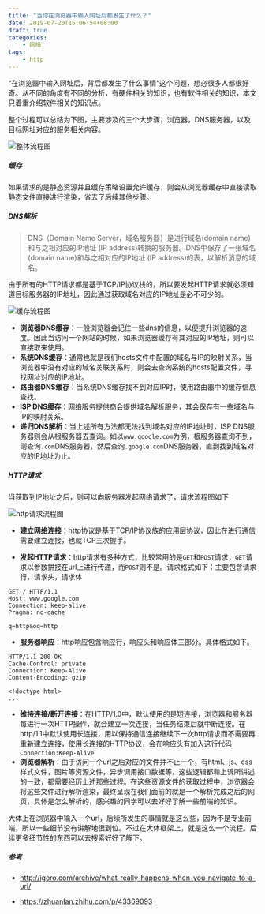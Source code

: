 ```yaml
---
title: "当你在浏览器中输入网址后都发生了什么？"
date: 2019-07-20T15:06:54+08:00
draft: true
categories:
    - 网络
tags:
    - http
---
```


“在浏览器中输入网址后，背后都发生了什么事情“这个问题，想必很多人都很好奇。从不同的角度有不同的分析，有硬件相关的知识，也有软件相关的知识，本文只着重介绍软件相关的知识点。

<!--more-->

整个过程可以总结为下图，主要涉及的三个大步骤，浏览器，DNS服务器，以及目标网址对应的服务相关内容。

![整体流程图](https://jankeyfu-blog.oss-cn-beijing.aliyuncs.com/http_browser.svg)

##### 缓存

如果请求的是静态资源并且缓存策略设置允许缓存，则会从浏览器缓存中直接读取静态文件直接进行渲染，省去了后续其他步骤。

##### DNS解析

> DNS（Domain Name Server，域名服务器）是进行域名(domain name)和与之相对应的IP地址 (IP address)转换的服务器。DNS中保存了一张域名(domain name)和与之相对应的IP地址 (IP address)的表，以解析消息的域名。

由于所有的HTTP请求都是基于TCP/IP协议栈的，所以要发起HTTP请求就必须知道目标服务器的IP地址，因此通过获取域名对应的IP地址是必不可少的。

![缓存流程图](https://jankeyfu-blog.oss-cn-beijing.aliyuncs.com/http_cache.svg)

- **浏览器DNS缓存**：一般浏览器会记住一些dns的信息，以便提升浏览器的速度。因此当访问一个网站的时候，如果浏览器缓存有其对应的IP地址，则可以直接取来使用。
- **系统DNS缓存**：通常也就是我们hosts文件中配置的域名与IP的映射关系，当浏览器中没有对应的域名关联关系时，则会去查询系统的hosts配置文件，寻找网址对应的IP地址。
- **路由器DNS缓存**：当系统DNS缓存找不到对应IP时，使用路由器中的缓存信息查找。
- **ISP DNS缓存**：网络服务提供商会提供域名解析服务，其会保存有一些域名与IP的映射关系。
- **递归DNS解析**：当上述所有方法都无法找到域名对应的IP地址时，ISP DNS服务器则会从根服务器去查询。如以`www.google.com`为例，根服务器查询不到，则查询`.com`DNS服务器，然后查询`.google.com`DNS服务器，直到找到域名对应的IP地址为止。

##### HTTP请求

当获取到IP地址之后，则可以向服务器发起网络请求了，请求流程图如下

![http请求流程图](https://jankeyfu-blog.oss-cn-beijing.aliyuncs.com/http_tcp.svg)

- **建立网络连接**：http协议是基于TCP/IP协议族的应用层协议，因此在进行通信需要建立连接，也就TCP三次握手。

- **发起HTTP请求**：http请求有多种方式，比较常用的是`GET`和`POST`请求，`GET`请求以参数拼接在url上进行传递，而`POST`则不是。请求格式如下：主要包含请求行，请求头，请求体
```
GET / HTTP/1.1
Host: www.google.com
Connection: keep-alive
Pragma: no-cache
  
q=http&oq=http
```

- **服务器响应**：http响应包含响应行，响应头和响应体三部分。具体格式如下。

```
HTTP/1.1 200 OK
Cache-Control: private
Connection: Keep-Alive
Content-Encoding: gzip
    
<!doctype html>
...
```

- **维持连接/断开连接**：在HTTP/1.0中，默认使用的是短连接，浏览器和服务器每进行一次HTTP操作，就会建立一次连接，当任务结束后就中断连接。在http/1.1中默认使用长连接，用以保持通信连接继续下一次http请求而不需要再重新建立连接，使用长连接的HTTP协议，会在响应头有加入这行代码`Connection:Keep-Alive`
- **浏览器解析**：由于访问一个url之后对应的文件并不止一个，有html、js、css样式文件，图片等资源文件，异步调用接口数据等，这些逻辑都和上诉所讲述的一致，都需要经历上述那些过程。在这些资源文件的获取过程中，浏览器会将这些文件进行解析渲染，最终呈现在我们面前的就是一个解析完成之后的网页，具体是怎么解析的，感兴趣的同学可以去好好了解一些前端的知识。

大体上在浏览器中输入一个url，后续所发生的事情就是这么些，因为不是专业前端，所以一些细节没有讲解地很到位。不过在大体框架上，就是这么一个流程。后续更多细节性的东西可以去搜索好好了解下。

##### 参考

- http://igoro.com/archive/what-really-happens-when-you-navigate-to-a-url/

- https://zhuanlan.zhihu.com/p/43369093

